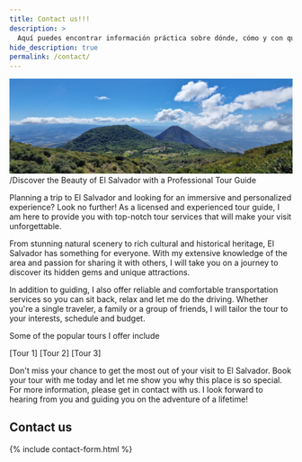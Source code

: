 ```yaml
---
title: Contact us!!!
description: >
  Aquí puedes encontrar información práctica sobre dónde, cómo y con quién surfear
hide_description: true
permalink: /contact/      
---
```

![Volcano](/assets/img/contact/volcano-pic.jpg)/Discover the Beauty of El Salvador with a Professional Tour Guide

Planning a trip to El Salvador and looking for an immersive and personalized experience? Look no further! As a licensed and experienced tour guide, I am here to provide you with top-notch tour services that will make your visit unforgettable.

From stunning natural scenery to rich cultural and historical heritage, El Salvador has something for everyone. With my extensive knowledge of the area and passion for sharing it with others, I will take you on a journey to discover its hidden gems and unique attractions.

In addition to guiding, I also offer reliable and comfortable transportation services so you can sit back, relax and let me do the driving. Whether you're a single traveler, a family or a group of friends, I will tailor the tour to your interests, schedule and budget.

Some of the popular tours I offer include

[Tour 1]
[Tour 2]
[Tour 3]

Don't miss your chance to get the most out of your visit to El Salvador. Book your tour with me today and let me show you why this place is so special.
For more information, please get in contact with us. I look forward to hearing from you and guiding you on the adventure of a lifetime!

<strong>Contact us</strong>
---
{% include contact-form.html %}

